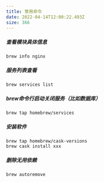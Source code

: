 ```yaml
---
title: 常用命令
date: 2022-04-14T12:00:22.493Z
size: 366
---
```

##### 查看模块具体信息

```shell
brew info nginx
```

##### 服务列表查看

```shell
brew services list
```

##### brew命令行启动关闭服务（比如数据库）

```shell
brew tap homebrew/services
```

##### 安装软件

```shell
brew tap homebrew/cask-versions
brew cask install xxx
```

##### 删除无用依赖

```shell
brew autoremove
```

